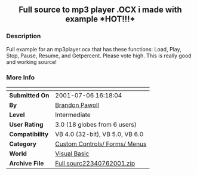 ﻿<div align="center">

## Full source to mp3 player \.OCX i made with example \*HOT\!\!\!\*


</div>

### Description

Full example for an mp3player.ocx that has these functions: Load, Play, Stop, Pause, Resume, and Getpercent. Please vote high. This is really good and working source!
 
### More Info
 


<span>             |<span>
---                |---
**Submitted On**   |2001-07-06 16:18:04
**By**             |[Brandon Pawoll](https://github.com/Planet-Source-Code/PSCIndex/blob/master/ByAuthor/brandon-pawoll.md)
**Level**          |Intermediate
**User Rating**    |3.0 (18 globes from 6 users)
**Compatibility**  |VB 4\.0 \(32\-bit\), VB 5\.0, VB 6\.0
**Category**       |[Custom Controls/ Forms/  Menus](https://github.com/Planet-Source-Code/PSCIndex/blob/master/ByCategory/custom-controls-forms-menus__1-4.md)
**World**          |[Visual Basic](https://github.com/Planet-Source-Code/PSCIndex/blob/master/ByWorld/visual-basic.md)
**Archive File**   |[Full sourc22340762001\.zip](https://github.com/Planet-Source-Code/brandon-pawoll-full-source-to-mp3-player-ocx-i-made-with-example-hot__1-24791/archive/master.zip)








